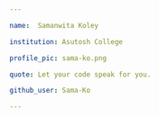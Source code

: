 ```yaml
---

name:  Samanwita Koley 

institution: Asutosh College 

profile_pic: sama-ko.png 

quote: Let your code speak for you. 

github_user: Sama-Ko

---
```


